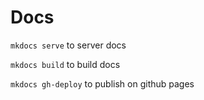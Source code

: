 Docs
====

`mkdocs serve` to server docs

`mkdocs build` to build docs

`mkdocs gh-deploy` to publish on github pages
